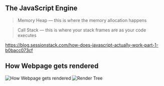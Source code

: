 ## The JavaScript Engine
> Memory Heap — this is where the memory allocation happens

> Call Stack — this is where your stack frames are as your code executes


https://blog.sessionstack.com/how-does-javascript-actually-work-part-1-b0bacc073cf




## How Webpage gets rendered
![How Webpage gets rendered](https://i.stack.imgur.com/PWEik.png)
![Render Tree](https://miro.medium.com/max/2000/1*8HnhiojSoPaJAWkruPhDwA.png)